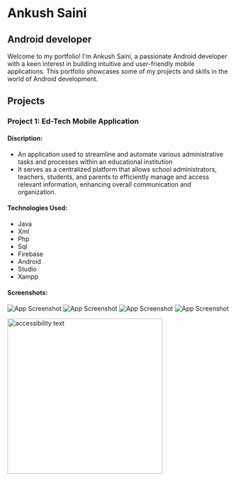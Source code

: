 
# Ankush Saini 
## Android developer

Welcome to my portfolio! I'm Ankush Saini, a passionate Android developer with a keen interest in building intuitive and user-friendly mobile applications. This portfolio showcases some of my projects and skills in the world of Android development.

## Projects

### Project 1: Ed-Tech Mobile Application
#### Discription: 
* An application used to streamline and automate various administrative tasks and processes within an educational institution
* It serves as a centralized platform that allows school administrators, teachers, students, and parents to efficiently manage and access relevant information, enhancing overall communication and organization.

#### Technologies Used: 
* Java 
* Xml 
* Php
* Sql 
* Firebase
* Android 
* Studio
* Xampp

#### Screenshots:
![App Screenshot](https://github.com/narza05/schoolapp/blob/master/assets/WhatsApp%20Image%202023-06-06%20at%2022.21.41.jpeg)
![App Screenshot](https://github.com/narza05/schoolapp/blob/master/assets/WhatsApp%20Image%202023-06-06%20at%2022.47.03.jpeg)
![App Screenshot](https://github.com/narza05/schoolapp/blob/master/assets/WhatsApp%20Image%202023-06-23%20at%2018.55.26.jpeg)
![App Screenshot](https://github.com/narza05/schoolapp/blob/master/assets/WhatsApp%20Image%202023-06-23%20at%2018.55.31.jpeg)

<p>
  <img src="https://github.com/narza05/schoolapp/blob/master/assets/WhatsApp%20Image%202023-06-23%20at%2018.55.31.jpeg" width="350" alt="accessibility text">
</p>
